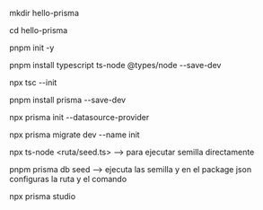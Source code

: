 mkdir hello-prisma

cd hello-prisma

pnpm init -y

pnpm install typescript ts-node @types/node --save-dev

npx tsc --init

pnpm install prisma --save-dev

npx prisma init --datasource-provider <database gestor>

npx prisma migrate dev --name init

npx ts-node <ruta/seed.ts> --> para ejecutar semilla directamente

pnpm prisma db seed --> ejecuta las semilla y en el package json configuras la ruta y el comando

npx prisma studio
